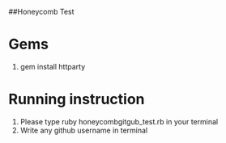 ##Honeycomb Test
# Gems
1. gem install httparty
# Running instruction
1. Please type ruby honeycombgitgub_test.rb in your terminal
2. Write any github username in terminal